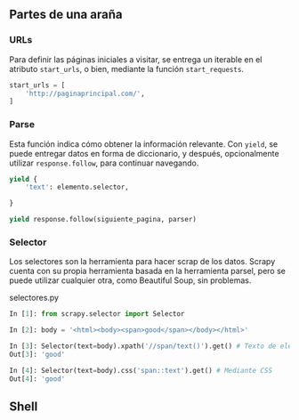 
## Partes de una araña

### URLs

Para definir las páginas iniciales a visitar, se entrega un iterable en el atributo `start_urls`, o bien, mediante la función `start_requests`.

```python
start_urls = [
    'http://paginaprincipal.com/',
]
```

### Parse

Esta función indica cómo obtener la información relevante. Con `yield`, se puede entregar datos en forma de diccionario, y después, opcionalmente utilizar `response.follow`, para continuar navegando.

```python
yield {
    'text': elemento.selector,

}

yield response.follow(siguiente_pagina, parser)
```
### Selector

Los selectores son la herramienta para hacer scrap de los datos. Scrapy cuenta con su propia herramienta basada en la herramienta parsel, pero se puede utilizar cualquier otra, como Beautiful Soup, sin problemas.


selectores.py
```python
In [1]: from scrapy.selector import Selector

In [2]: body = '<html><body><span>good</span></body></html>'

In [3]: Selector(text=body).xpath('//span/text()').get() # Texto de elementos span
Out[3]: 'good'

In [4]: Selector(text=body).css('span::text').get() # Mediante CSS
Out[4]: 'good'
```

## Shell
